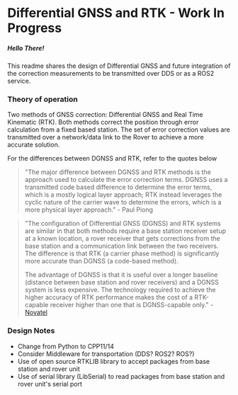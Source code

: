 # Differential GNSS and RTK - Work In Progress 

##### Hello There!

This readme shares the design of Differential GNSS and future integration of the correction measurements to be transmitted over DDS or as a ROS2 service. 



### Theory of operation 

Two methods of GNSS correction: Differential GNSS and Real Time Kinematic (RTK). Both methods correct the position through error calculation from a fixed based station. The set of error correction values are transmitted over a network/data link to the Rover to achieve a more accurate solution.

For the differences between DGNSS and RTK, refer to the quotes below 

> "The major difference between DGNSS and RTK methods is the approach used to calculate the error correction terms. DGNSS uses a transmitted code based difference to determine the error terms, which is a mostly logical layer approach; RTK instead leverages the cyclic nature of the carrier wave to determine the errors, which is a more physical layer approach." - Paul Piong

> "The configuration of Differential GNSS (DGNSS) and RTK systems are similar in that both methods require a base station receiver setup at a known location, a rover receiver that gets corrections from the base station and a communication link between the two receivers. The difference is that RTK (a carrier phase method) is significantly more accurate than DGNSS (a code-based method).
>
> The advantage of DGNSS is that it is useful over a longer baseline (distance between base station and rover receivers) and a DGNSS system is less expensive. The technology required to achieve the higher accuracy of RTK performance makes the cost of a RTK-capable receiver higher than one that is DGNSS-capable only." - [Novatel](https://www.novatel.com/an-introduction-to-gnss/chapter-5-resolving-errors/gnss-data-post-processing/)



### Design Notes

- Change from Python to CPP11/14
- Consider Middleware for transportation (DDS? ROS2? ROS?)
- Use of open source RTKLIB library to accept packages from base station and rover unit
- Use of serial library (LibSerial) to read packages from base station and rover unit's serial port